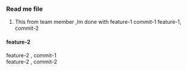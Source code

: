 ### Read me file
1. This from team member ,Im done with feature-1 commit-1
  feature-1, commit-2
  
  #### feature-2
  feature-2 , commit-1 <br />
  feature-2 , commit-2 <br />
  